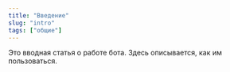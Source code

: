 ```yaml
---
title: "Введение"
slug: "intro"
tags: ["общие"]
---
```


Это вводная статья о работе бота. Здесь описывается, как им пользоваться.
